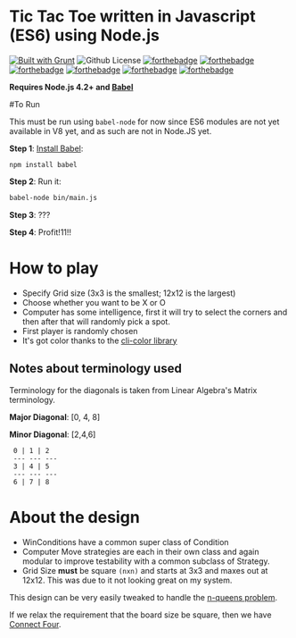 # Tic Tac Toe written in Javascript (ES6) using Node.js
[![Built with Grunt](https://cdn.gruntjs.com/builtwith.png)](http://gruntjs.com/)
![Github License](https://img.shields.io/badge/License-MIT-green.svg)
[![forthebadge](http://forthebadge.com/images/badges/uses-git.svg)](http://forthebadge.com)
[![forthebadge](http://forthebadge.com/images/badges/built-with-love.svg)](http://forthebadge.com)
[![forthebadge](http://forthebadge.com/images/badges/no-ragrets.svg)](http://forthebadge.com)
[![forthebadge](http://forthebadge.com/images/badges/uses-badges.svg)](http://forthebadge.com)
[![forthebadge](http://forthebadge.com/images/badges/fuck-it-ship-it.svg)](http://forthebadge.com)
[![forthebadge](http://forthebadge.com/images/badges/compatibility-emacs.svg)](http://forthebadge.com)


**Requires Node.js 4.2+ and [Babel](https://babeljs.io/)**

#To Run

This must be run using `babel-node` for now since ES6 modules are not yet available in V8 yet, and as such are not in Node.JS yet.

**Step 1**: [Install Babel](https://www.npmjs.com/package/babel/):
```
npm install babel 
```

**Step 2**: Run it:
```sh
babel-node bin/main.js
```

**Step 3**: ???

**Step 4**: Profit!11!!
# How to play
- Specify Grid size (3x3 is the smallest; 12x12 is the largest)
- Choose whether you want to be X or O
- Computer has some intelligence, first it will try to select the corners and then after that will randomly pick a spot.
- First player is randomly chosen
- It's got color thanks to the [cli-color library](https://www.npmjs.com/package/cli-color)

## Notes about terminology used
Terminology for the diagonals is taken from Linear Algebra's Matrix terminology.

**Major Diagonal**: [0, 4, 8]

**Minor Diagonal**:  [2,4,6]

     0 | 1 | 2
     --- --- ---
     3 | 4 | 5
     --- --- ---
     6 | 7 | 8

# About the design 

- WinConditions have a common super class of Condition
- Computer Move strategies are each in their own class and again modular to improve testability with a common subclass of Strategy.
- Grid Size **must** be square ```(nxn)``` and starts at 3x3 and maxes out at 12x12. This was due to it not looking great on my system. 
 
 
This design can be  very easily tweaked to handle the [n-queens problem](http://en.wikipedia.org/wiki/Eight_queens_puzzle).

If we relax the requirement that the board size be square, then we have [Connect Four](http://en.wikipedia.org/wiki/Connect_Four).
  


